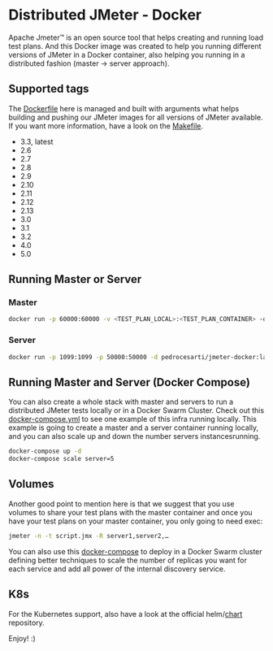 # Distributed JMeter - Docker

Apache Jmeter™ is an open source tool that helps creating and running load test plans. And this Docker image was created to help you running different versions of JMeter in a Docker container, also helping you running in a distributed fashion (master -> server approach). 

## Supported tags

The [Dockerfile](https://github.com/pedrocesar-ti/distributed-jmeter-docker/blob/master/Dockerfile) here is managed and built with arguments what helps building  and pushing our JMeter images for all versions of JMeter available. If you want more information, have a look on the [Makefile](https://github.com/pedrocesar-ti/distributed-jmeter-docker/blob/master/Makefile).

- 3.3, latest
- 2.6
- 2.7
- 2.8
- 2.9
- 2.10
- 2.11
- 2.12
- 2.13
- 3.0
- 3.1
- 3.2
- 4.0
- 5.0 

## Running Master or Server
### Master
```sh
docker run -p 60000:60000 -v <TEST_PLAN_LOCAL>:<TEST_PLAN_CONTAINER> -d pedrocesarti/jmeter-docker:latest master
```

### Server
```sh
docker run -p 1099:1099 -p 50000:50000 -d pedrocesarti/jmeter-docker:latest server
```


## Running Master and Server (Docker Compose)
You can also create a whole stack with master and servers to run a distributed JMeter tests locally or in a Docker Swarm Cluster. Check out this [docker-compose.yml](https://github.com/pedrocesar-ti/distributed-jmeter-docker/blob/master/local/docker-compose.yml) to see one example of this infra running locally.
This example is going to create a master and a server container running locally, and you can also scale up and down the number servers instancesrunning.
```sh
docker-compose up -d
docker-compose scale server=5
```

## Volumes
Another good point to mention here is that we suggest that you use volumes to share your test plans with the master container and once you have your test plans on your master container, you only going to need exec:

```sh
jmeter -n -t script.jmx -R server1,server2,…
``` 

You can also use this [docker-compose](https://github.com/pedrocesar-ti/distributed-jmeter-docker/blob/master/local/docker-compose.yml) to deploy in a Docker Swarm cluster defining better techniques to scale the number of replicas you want for each service and add all power of the internal discovery service.

## K8s
For the Kubernetes support, also have a look at the official helm/[chart](https://github.com/helm/charts/tree/master/stable/distributed-jmeter) repository.


Enjoy! :)
